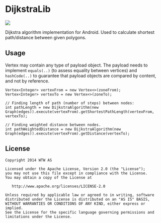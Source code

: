 DijkstraLib
===========

[![](https://jitpack.io/v/wtw-software/DijkstraLib.svg)](https://jitpack.io/#wtw-software/DijkstraLib)

Dijkstra algorithm implementation for Android. Used to calculate shortest path/distance between given polygons.

## Usage

Vertex may contain any type of payload object. 
The payload needs to implement ```equals(..)``` (to assess equality between vertices) and ```hashCode(..)``` to guarantee that payload objects are compared by content, and not by reference. 

```
Vertex<Integer> vertexFrom = new Vertex<>(zoneFrom);
Vertex<Integer> vertexTo = new Vertex<>(zoneTo);

// Finding length of path (number of steps) between nodes: 
int pathLength = new DijkstraAlgorithm(new Graph(edges)).execute(vertexFrom).getShortestPathLength(vertexFrom, vertexTo);

// Finding weighted distance between nodes.
int pathWeightedDistance = new DijkstraAlgorithm(new Graph(edges)).execute(vertexFrom).getDistance(vertexTo);
```

## License

    Copyright 2014 WTW AS

    Licensed under the Apache License, Version 2.0 (the "License");
    you may not use this file except in compliance with the License.
    You may obtain a copy of the License at

       http://www.apache.org/licenses/LICENSE-2.0

    Unless required by applicable law or agreed to in writing, software
    distributed under the License is distributed on an "AS IS" BASIS,
    WITHOUT WARRANTIES OR CONDITIONS OF ANY KIND, either express or implied.
    See the License for the specific language governing permissions and
    limitations under the License.
